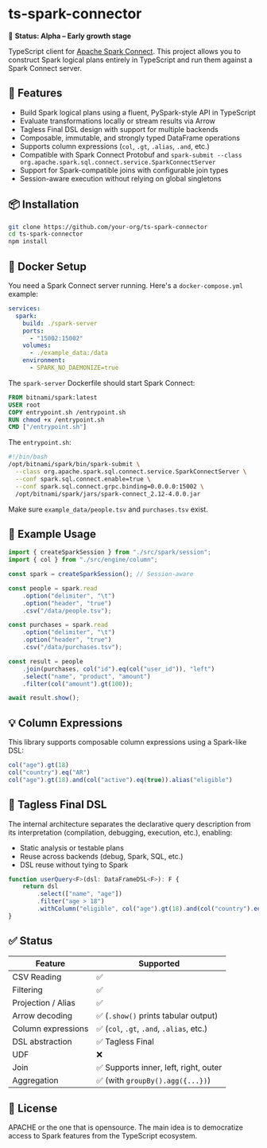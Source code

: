 # ts-spark-connector
🌱 **Status: Alpha – Early growth stage**

TypeScript client for [Apache Spark Connect](https://spark.apache.org/docs/latest/sql-connect.html). This project allows you to construct Spark logical plans entirely in TypeScript and run them against a Spark Connect server.

## 🚀 Features


- Build Spark logical plans using a fluent, PySpark-style API in TypeScript
- Evaluate transformations locally or stream results via Arrow
- Tagless Final DSL design with support for multiple backends
- Composable, immutable, and strongly typed DataFrame operations
- Supports column expressions (`col`, `.gt`, `.alias`, `.and`, etc.)
- Compatible with Spark Connect Protobuf and `spark-submit --class org.apache.spark.sql.connect.service.SparkConnectServer`
- Support for Spark-compatible joins with configurable join types
- Session-aware execution without relying on global singletons

## 📦 Installation

```bash
git clone https://github.com/your-org/ts-spark-connector
cd ts-spark-connector
npm install
```

## 🔧 Docker Setup

You need a Spark Connect server running. Here's a `docker-compose.yml` example:

```yaml
services:
  spark:
    build: ./spark-server
    ports:
      - "15002:15002"
    volumes:
      - ./example_data:/data
    environment:
      - SPARK_NO_DAEMONIZE=true
```

The `spark-server` Dockerfile should start Spark Connect:

```Dockerfile
FROM bitnami/spark:latest
USER root
COPY entrypoint.sh /entrypoint.sh
RUN chmod +x /entrypoint.sh
CMD ["/entrypoint.sh"]
```

The `entrypoint.sh`:

```bash
#!/bin/bash
/opt/bitnami/spark/bin/spark-submit \
  --class org.apache.spark.sql.connect.service.SparkConnectServer \
  --conf spark.sql.connect.enable=true \
  --conf spark.sql.connect.grpc.binding=0.0.0.0:15002 \
  /opt/bitnami/spark/jars/spark-connect_2.12-4.0.0.jar
```

Make sure `example_data/people.tsv` and `purchases.tsv` exist.

## 🧪 Example Usage

```ts
import { createSparkSession } from "./src/spark/session";
import { col } from "./src/engine/column";

const spark = createSparkSession(); // Session-aware

const people = spark.read
    .option("delimiter", "\t")
    .option("header", "true")
    .csv("/data/people.tsv");

const purchases = spark.read
    .option("delimiter", "\t")
    .option("header", "true")
    .csv("/data/purchases.tsv");

const result = people
    .join(purchases, col("id").eq(col("user_id")), "left")
    .select("name", "product", "amount")
    .filter(col("amount").gt(100));

await result.show();
```

## 💡 Column Expressions

This library supports composable column expressions using a Spark-like DSL:

```ts
col("age").gt(18)
col("country").eq("AR")
col("age").gt(18).and(col("active").eq(true)).alias("eligible")
```

## 🧠 Tagless Final DSL

The internal architecture separates the declarative query description from its interpretation (compilation, debugging, execution, etc.), enabling:

- Static analysis or testable plans
- Reuse across backends (debug, Spark, SQL, etc.)
- DSL reuse without tying to Spark

```ts
function userQuery<F>(dsl: DataFrameDSL<F>): F {
    return dsl
        .select(["name", "age"])
        .filter("age > 18")
        .withColumn("eligible", col("age").gt(18).and(col("country").eq("AR")))
}
```

## ✅ Status

| Feature            | Supported                                |
|--------------------|-------------------------------------------|
| CSV Reading        | ✅                                        |
| Filtering          | ✅                                        |
| Projection / Alias | ✅                                        |
| Arrow decoding     | ✅ (`.show()` prints tabular output)      |
| Column expressions | ✅ (`col`, `.gt`, `.and`, `.alias`, etc.) |
| DSL abstraction    | ✅ Tagless Final                          |
| UDF                | ❌                                        |
| Join               | ✅ Supports inner, left, right, outer     |
| Aggregation        | ✅ (with `groupBy().agg({...})`)          |

## 📄 License

APACHE or the one that is opensource. The main idea is to democratize access to Spark features from the TypeScript ecosystem.
